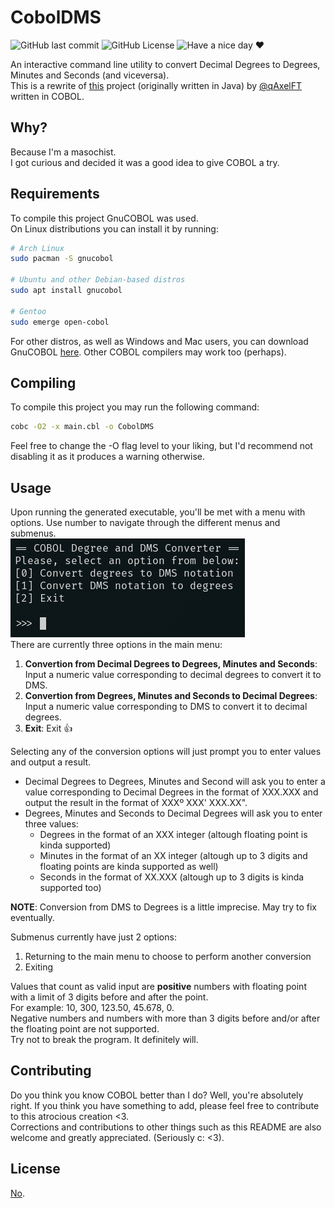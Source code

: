 # CobolDMS
![GitHub last commit](https://img.shields.io/github/last-commit/ClaraCF/CobolDMS?color=ff7fff) 
![GitHub License](https://img.shields.io/github/license/ClaraCF/CobolDMS)
![Have a nice day ♥](https://img.shields.io/static/v1?label=Hey~&message=Have%20A%20Nice%20Day%20♥&color=blueviolet)

An interactive command line utility to convert Decimal Degrees to Degrees, Minutes and Seconds (and viceversa).  
This is a rewrite of [this](https://github.com/qAxelFT/Degree2DegreeMinuteSecond-Conversor) project (originally written in Java) by [@qAxelFT](https://github.com/qAxelFT) written in COBOL.

## Why?
Because I'm a masochist.  
I got curious and decided it was a good idea to give COBOL a try.

## Requirements
To compile this project GnuCOBOL was used.  
On Linux distributions you can install it by running:
```bash
# Arch Linux
sudo pacman -S gnucobol

# Ubuntu and other Debian-based distros
sudo apt install gnucobol

# Gentoo
sudo emerge open-cobol
```

For other distros, as well as Windows and Mac users, you can download GnuCOBOL [here](https://gnucobol.sourceforge.io/).
Other COBOL compilers may work too (perhaps).

## Compiling
To compile this project you may run the following command:
```bash
cobc -O2 -x main.cbl -o CobolDMS
```
Feel free to change the -O flag level to your liking, but I'd recommend not disabling it as it produces a warning otherwise.

## Usage
Upon running the generated executable, you'll be met with a menu with options. Use number to navigate through the different menus and submenus.  
![Main menu preview](https://github.com/ClaraCF/CobolDMS/blob/main/CobolDMS-Preview.png)  
There are currently three options in the main menu:
1. **Convertion from Decimal Degrees to Degrees, Minutes and Seconds**: Input a numeric value corresponding to decimal degrees to convert it to DMS.
2. **Convertion from Degrees, Minutes and Seconds to Decimal Degrees**: Input a numeric value corresponding to DMS to convert it to decimal degrees.
3. **Exit**: Exit 👍  

Selecting any of the conversion options will just prompt you to enter values and output a result.  
- Decimal Degrees to Degrees, Minutes and Second will ask you to enter a value corresponding to Decimal Degrees in the format of XXX.XXX and output the result in the format of XXXº XXX' XXX.XX".  
- Degrees, Minutes and Seconds to Decimal Degrees will ask you to enter three values:
  - Degrees in the format of an XXX integer (altough floating point is kinda supported)
  - Minutes in the format of an XX integer (altough up to 3 digits and floating points are kinda supported as well)
  - Seconds in the format of XX.XXX (altough up to 3 digits is kinda supported too)  
  
**NOTE**: Conversion from DMS to Degrees is a little imprecise. May try to fix eventually.  

Submenus currently have just 2 options:
1. Returning to the main menu to choose to perform another conversion
2. Exiting

Values that count as valid input are **positive** numbers with floating point with a limit of 3 digits before and after the point.  
For example: 10, 300, 123.50, 45.678, 0.  
Negative numbers and numbers with more than 3 digits before and/or after the floating point are not supported.  
Try not to break the program. It definitely will.  

## Contributing
Do you think you know COBOL better than I do? Well, you're absolutely right. If you think you have something to add, please feel free to contribute to this atrocious creation <3.  
Corrections and contributions to other things such as this README are also welcome and greatly appreciated. (Seriously c: <3).

## License
[No](https://unlicense.org/).
